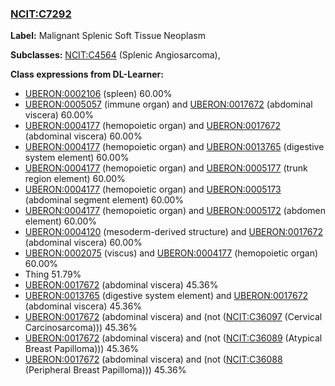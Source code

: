 
### [NCIT:C7292](http://purl.obolibrary.org/obo/NCIT_C7292)
**Label:** Malignant Splenic Soft Tissue Neoplasm

**Subclasses:** [NCIT:C4564](http://purl.obolibrary.org/obo/NCIT_C4564) (Splenic Angiosarcoma), 

**Class expressions from DL-Learner:**

- [UBERON:0002106](http://purl.obolibrary.org/obo/UBERON_0002106) (spleen) 60.00%
- [UBERON:0005057](http://purl.obolibrary.org/obo/UBERON_0005057) (immune organ) and [UBERON:0017672](http://purl.obolibrary.org/obo/UBERON_0017672) (abdominal viscera) 60.00%
- [UBERON:0004177](http://purl.obolibrary.org/obo/UBERON_0004177) (hemopoietic organ) and [UBERON:0017672](http://purl.obolibrary.org/obo/UBERON_0017672) (abdominal viscera) 60.00%
- [UBERON:0004177](http://purl.obolibrary.org/obo/UBERON_0004177) (hemopoietic organ) and [UBERON:0013765](http://purl.obolibrary.org/obo/UBERON_0013765) (digestive system element) 60.00%
- [UBERON:0004177](http://purl.obolibrary.org/obo/UBERON_0004177) (hemopoietic organ) and [UBERON:0005177](http://purl.obolibrary.org/obo/UBERON_0005177) (trunk region element) 60.00%
- [UBERON:0004177](http://purl.obolibrary.org/obo/UBERON_0004177) (hemopoietic organ) and [UBERON:0005173](http://purl.obolibrary.org/obo/UBERON_0005173) (abdominal segment element) 60.00%
- [UBERON:0004177](http://purl.obolibrary.org/obo/UBERON_0004177) (hemopoietic organ) and [UBERON:0005172](http://purl.obolibrary.org/obo/UBERON_0005172) (abdomen element) 60.00%
- [UBERON:0004120](http://purl.obolibrary.org/obo/UBERON_0004120) (mesoderm-derived structure) and [UBERON:0017672](http://purl.obolibrary.org/obo/UBERON_0017672) (abdominal viscera) 60.00%
- [UBERON:0002075](http://purl.obolibrary.org/obo/UBERON_0002075) (viscus) and [UBERON:0004177](http://purl.obolibrary.org/obo/UBERON_0004177) (hemopoietic organ) 60.00%
- Thing 51.79%
- [UBERON:0017672](http://purl.obolibrary.org/obo/UBERON_0017672) (abdominal viscera) 45.36%
- [UBERON:0013765](http://purl.obolibrary.org/obo/UBERON_0013765) (digestive system element) and [UBERON:0017672](http://purl.obolibrary.org/obo/UBERON_0017672) (abdominal viscera) 45.36%
- [UBERON:0017672](http://purl.obolibrary.org/obo/UBERON_0017672) (abdominal viscera) and (not ([NCIT:C36097](http://purl.obolibrary.org/obo/NCIT_C36097) (Cervical Carcinosarcoma))) 45.36%
- [UBERON:0017672](http://purl.obolibrary.org/obo/UBERON_0017672) (abdominal viscera) and (not ([NCIT:C36089](http://purl.obolibrary.org/obo/NCIT_C36089) (Atypical Breast Papilloma))) 45.36%
- [UBERON:0017672](http://purl.obolibrary.org/obo/UBERON_0017672) (abdominal viscera) and (not ([NCIT:C36088](http://purl.obolibrary.org/obo/NCIT_C36088) (Peripheral Breast Papilloma))) 45.36%


